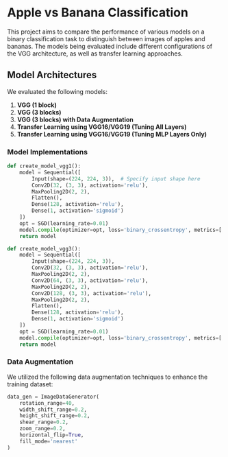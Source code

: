 # Apple vs Banana Classification

This project aims to compare the performance of various models on a binary classification task to distinguish between images of apples and bananas. The models being evaluated include different configurations of the VGG architecture, as well as transfer learning approaches.

## Model Architectures

We evaluated the following models:

1. **VGG (1 block)**
2. **VGG (3 blocks)**
3. **VGG (3 blocks) with Data Augmentation**
4. **Transfer Learning using VGG16/VGG19 (Tuning All Layers)**
5. **Transfer Learning using VGG16/VGG19 (Tuning MLP Layers Only)**

### Model Implementations

```python
def create_model_vgg1():
    model = Sequential([
        Input(shape=(224, 224, 3)),  # Specify input shape here
        Conv2D(32, (3, 3), activation='relu'),
        MaxPooling2D(2, 2),
        Flatten(),
        Dense(128, activation='relu'),
        Dense(1, activation='sigmoid')
    ])
    opt = SGD(learning_rate=0.01)
    model.compile(optimizer=opt, loss='binary_crossentropy', metrics=['accuracy'])
    return model

def create_model_vgg3():
    model = Sequential([
        Input(shape=(224, 224, 3)),
        Conv2D(32, (3, 3), activation='relu'),
        MaxPooling2D(2, 2),
        Conv2D(64, (3, 3), activation='relu'),
        MaxPooling2D(2, 2),
        Conv2D(128, (3, 3), activation='relu'),
        MaxPooling2D(2, 2),
        Flatten(),
        Dense(128, activation='relu'),
        Dense(1, activation='sigmoid')
    ])
    opt = SGD(learning_rate=0.01)
    model.compile(optimizer=opt, loss='binary_crossentropy', metrics=['accuracy'])
    return model
```

### Data Augmentation
We utilized the following data augmentation techniques to enhance the training dataset:
    
```python
data_gen = ImageDataGenerator(
    rotation_range=40,       
    width_shift_range=0.2,   
    height_shift_range=0.2,  
    shear_range=0.2,         
    zoom_range=0.2,          
    horizontal_flip=True,    
    fill_mode='nearest'      
)
```

